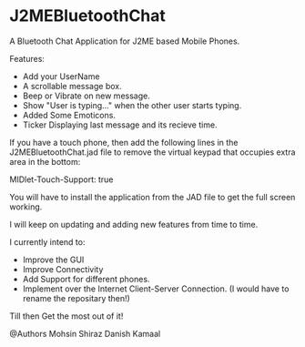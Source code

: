 J2MEBluetoothChat
=================

A Bluetooth Chat Application for J2ME based Mobile Phones.

Features:

- Add your UserName
- A scrollable message box.
- Beep or Vibrate on new message.
- Show "User is typing..." when the other user starts typing.
- Added Some Emoticons.
- Ticker Displaying last message and its recieve time.

If you have a touch phone, then add the following lines in the J2MEBluetoothChat.jad file to remove
the virtual keypad that occupies extra area in the bottom:

MIDlet-Touch-Support: true

You will have to install the application from the JAD file to get the full screen working.

I will keep on updating and adding new features from time to time.

I currently intend to:

- Improve the GUI
- Improve Connectivity
- Add Support for different phones.
- Implement over the Internet Client-Server Connection. (I would have to rename the repositary then!)

Till then
Get the most out of it!

@Authors
Mohsin Shiraz
Danish Kamaal
